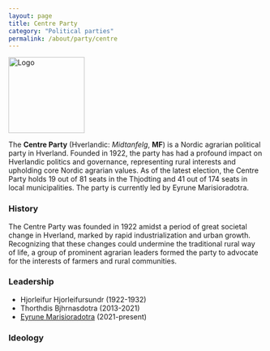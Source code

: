 ```yaml
---
layout: page
title: Centre Party
category: "Political parties"
permalink: /about/party/centre
---
```


<div style="text-align: left;">
  <img src="{{ site.baseurl }}/assets/img/centre.svg" alt="Logo" style="height: 150px;">
</div>

The **Centre Party** (Hverlandic: *Midtanfelg*, **MF**) is a Nordic agrarian political party in Hverland. Founded in 1922, the party has had a profound impact on Hverlandic politics and governance, representing rural interests and upholding core Nordic agrarian values. As of the latest election, the Centre Party holds 19 out of 81 seats in the Thjodting and 41 out of 174 seats in local municipalities. The party is currently led by Eyrune Marisioradotra.

### History
The Centre Party was founded in 1922 amidst a period of great societal change in Hverland, marked by rapid industrialization and urban growth. Recognizing that these changes could undermine the traditional rural way of life, a group of prominent agrarian leaders formed the party to advocate for the interests of farmers and rural communities.  

### Leadership
- Hjorleifur Hjorleifursundr (1922-1932)
- Thorthdis Bjhrnasdotra (2013-2021)
- <a href="{{ '/about/Eyrune-Marisioradotra' | relative_url }}">Eyrune Marisioradotra</a> (2021-present)

### Ideology
